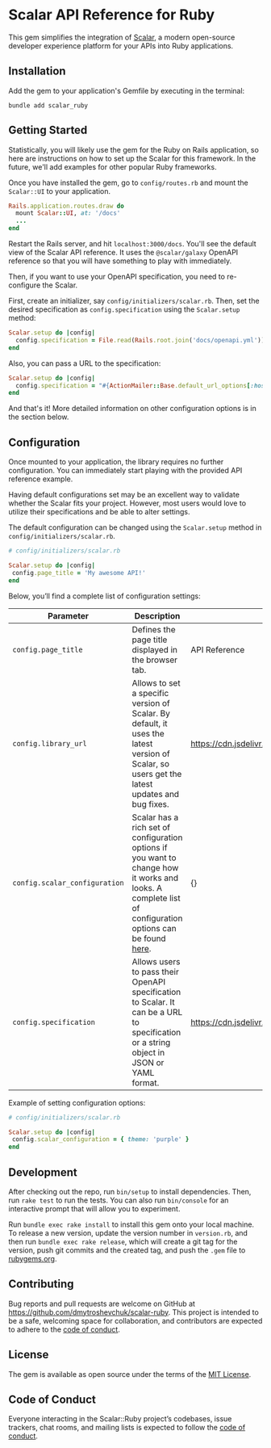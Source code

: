 # Scalar API Reference for Ruby

This gem simplifies the integration of [Scalar](https://scalar.com), a modern open-source developer experience platform for your APIs into Ruby applications.

## Installation

Add the gem to your application's Gemfile by executing in the terminal:

```
bundle add scalar_ruby
```

## Getting Started

Statistically, you will likely use the gem for the Ruby on Rails application, so here are instructions on how to set up the Scalar for this framework. In the future, we'll add examples for other popular Ruby frameworks.

Once you have installed the gem, go to `config/routes.rb` and mount the `Scalar::UI` to your application.

```ruby
Rails.application.routes.draw do
  mount Scalar::UI, at: '/docs'
  ...
end
```

Restart the Rails server, and hit `localhost:3000/docs`. You'll see the default view of the Scalar API reference. It uses the `@scalar/galaxy` OpenAPI reference so that you will have something to play with immediately.

Then, if you want to use your OpenAPI specification, you need to re-configure the Scalar.

First, create an initializer, say `config/initializers/scalar.rb`. Then, set the desired specification as `config.specification` using the `Scalar.setup` method:

```ruby
Scalar.setup do |config|
  config.specification = File.read(Rails.root.join('docs/openapi.yml'))
end
```

Also, you can pass a URL to the specification:

```ruby
Scalar.setup do |config|
  config.specification = "#{ActionMailer::Base.default_url_options[:host]/openapi.json}"
end
```

And that's it! More detailed information on other configuration options is in the section below.

## Configuration

Once mounted to your application, the library requires no further configuration. You can immediately start playing with the provided API reference example.

Having default configurations set may be an excellent way to validate whether the Scalar fits your project. However, most users would love to utilize their specifications and be able to alter settings.

The default configuration can be changed using the `Scalar.setup` method in `config/initializers/scalar.rb`.

```ruby
# config/initializers/scalar.rb

Scalar.setup do |config|
 config.page_title = 'My awesome API!'
end
```

Below, you’ll find a complete list of configuration settings:

Parameter                                  | Description                                             | Default
-------------------------------------------|---------------------------------------------------------|------------------------
`config.page_title`                        | Defines the page title displayed in the browser tab.    | API Reference
`config.library_url`                       | Allows to set a specific version of Scalar. By default, it uses the latest version of Scalar, so users get the latest updates and bug fixes.   | https://cdn.jsdelivr.net/npm/@scalar/api-reference
`config.scalar_configuration`              | Scalar has a rich set of configuration options if you want to change how it works and looks. A complete list of configuration options can be found [here](https://github.com/scalar/scalar/blob/main/documentation/configuration.md).   | {}
`config.specification`                     | Allows users to pass their OpenAPI specification to Scalar. It can be a URL to specification or a string object in JSON or YAML format.    | https://cdn.jsdelivr.net/npm/@scalar/galaxy/dist/latest.yaml

Example of setting configuration options:

```ruby
# config/initializers/scalar.rb

Scalar.setup do |config|
 config.scalar_configuration = { theme: 'purple' }
end
```

## Development

After checking out the repo, run `bin/setup` to install dependencies. Then, run `rake test` to run the tests. You can also run `bin/console` for an interactive prompt that will allow you to experiment.

Run `bundle exec rake install` to install this gem onto your local machine. To release a new version, update the version number in `version.rb`, and then run `bundle exec rake release`, which will create a git tag for the version, push git commits and the created tag, and push the `.gem` file to [rubygems.org](https://rubygems.org).

## Contributing

Bug reports and pull requests are welcome on GitHub at https://github.com/dmytroshevchuk/scalar-ruby. This project is intended to be a safe, welcoming space for collaboration, and contributors are expected to adhere to the [code of conduct](https://github.com/dmytroshevchuk/scalar-ruby/blob/master/CODE_OF_CONDUCT.md).

## License

The gem is available as open source under the terms of the [MIT License](https://opensource.org/licenses/MIT).

## Code of Conduct

Everyone interacting in the Scalar::Ruby project’s codebases, issue trackers, chat rooms, and mailing lists is expected to follow the [code of conduct](https://github.com/dmytroshevchuk/scalar-ruby/blob/master/CODE_OF_CONDUCT.md).
